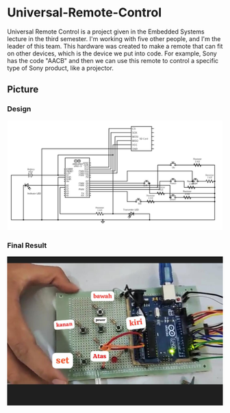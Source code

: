 # Universal-Remote-Control
Universal Remote Control is a project given in the Embedded Systems lecture in the third semester. I'm working with five other people, and I'm the leader of this team. This hardware was created to make a remote that can fit on other devices, which is the device we put into code. For example, Sony has the code "AACB" and then we can use this remote to control a specific type of Sony product, like a projector.
## Picture
### Design
![Alt Text](picture/design.jpg)
### Final Result
![Alt Text](picture/finalresult.jpg)

